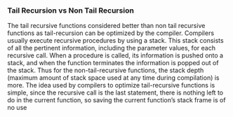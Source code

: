 ### Tail Recursion vs Non Tail Recursion
The tail recursive functions considered better than non tail recursive functions as tail-recursion can be optimized by the compiler. Compilers usually execute recursive procedures by using a stack. This stack consists of all the pertinent information, including the parameter values, for each recursive call. When a procedure is called, its information is pushed onto a stack, and when the function terminates the information is popped out of the stack. Thus for the non-tail-recursive functions, the stack depth (maximum amount of stack space used at any time during compilation) is more. The idea used by compilers to optimize tail-recursive functions is simple, since the recursive call is the last statement, there is nothing left to do in the current function, so saving the current function’s stack frame is of no use
